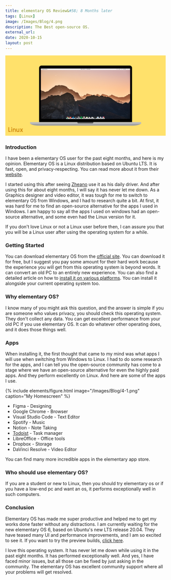 ```yaml
---
title: elementary OS Review&#58; 8 Months later
tags: [Linux]
image: /Images/Blog/4.png
description: The Best open-source OS.
external_url:
date: 2020-10-15
layout: post
---
```

![alt text](/Images/Blog/4.png "1")

### Introduction

I have been a elementary OS user for the past eight months, and here is my opinion. Elementary OS is a Linux distribution based on Ubuntu LTS. It is fast, open, and privacy-respecting. You can read more about it from their [website](http://elementary.io/).

I started using this after seeing [Zheano](https://zheanoblog.eu/) use it as his daily driver. And after using this for about eight months, I will say it has never let me down. As a Graphics designer and video editor, it was tough for me to switch to elementary OS from Windows, and I had to research quite a bit. At first, it was hard for me to find an open-source alternative for the apps I used in Windows. I am happy to say all the apps I used on windows had an open-source alternative, and some even had the Linux version for it.

If you don't love Linux or not a Linux user before then, I can assure you that you will be a Linux user after using the operating system for a while.

### Getting Started

You can download elementary OS from the [official site](https://elementary.io/). You can download it for free, but I suggest you pay some amount for their hard work because the experience you will get from this operating system is beyond words. It can convert an old PC to an entirely new experience. You can also find a detailed article on how to [install it on various platforms](https://elementary.io/docs/installation#download-elementary-os). You can install it alongside your current operating system too.

### Why elementary OS?

I know many of you might ask this question, and the answer is simple if you are someone who values privacy, you should check this operating system. They don't collect any data. You can get excellent performance from your old PC if you use elementary OS. It can do whatever other operating does, and it does those things well.

### Apps

When installing it, the first thought that came to my mind was what apps I will use when switching from Windows to Linux. I had to do some research for the apps, and I can tell you the open-source community has come to a stage where we have an open-source alternative for even the highly paid apps. And they perform excellently on Linux. And here are some of the apps I use.

{% include elements/figure.html image="/Images/Blog/4-1.png" caption="My Homescreen" %}

- Figma - Designing
- Google Chrome - Browser
- Visual Studio Code - Text Editor
- Spotify - Music
- Notion - Note Taking
- [Todoist](https://doist.grsm.io/vyshnavgangadharan6232) - Task manager
- LibreOffice - Office tools
- Dropbox - Storage
- DaVinci Resolve - Video Editor

You can find many more incredible apps in the elementary app store.

### Who should use elementary OS?

If you are a student or new to Linux, then you should try elementary os or if you have a low-end pc and want an os, it performs exceptionally well in such computers.

### Conclusion

Elementary OS has made me super productive and helped me to get my works done faster without any distractions. I am currently waiting for the new elementary OS 6, based on Ubuntu's new LTS release 20.04. They have teased many UI and performance improvements, and I am so excited to see it. If you want to try the preview builds, [click here](https://builds.elementary.io/).

I love this operating system. It has never let me down while using it in the past eight months. It has performed exceptionally well. And yes, I have faced minor issues, but all those can be fixed by just asking in the community. The elementary OS has excellent community support where all your problems will get resolved.